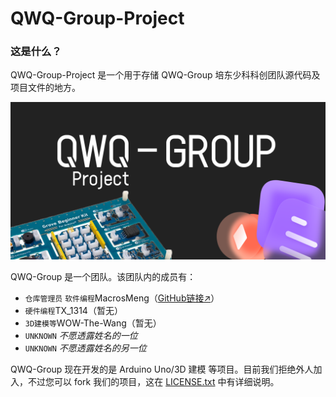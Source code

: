 # QWQ-Group-Project

### 这是什么？

QWQ-Group-Project 是一个用于存储 QWQ-Group 培东少科科创团队源代码及项目文件的地方。

![QWQ-Group 海报](https://github.com/MacroMeng/QWQ-Group-Project/blob/main/POSTER.png)

QWQ-Group 是一个团队。该团队内的成员有：

* `仓库管理员` `软件编程`MacrosMeng（[GitHub链接↗](https://github.com/MacroMeng "MacroMeng")）
* `硬件编程`TX_1314（暂无）
* `3D建模等`WOW-The-Wang（暂无）
* `UNKNOWN` *不愿透露姓名的一位*
* `UNKNOWN` *不愿透露姓名的另一位*

QWQ-Group 现在开发的是 Arduino Uno/3D 建模 等项目。目前我们拒绝外人加入，不过您可以 fork 我们的项目，这在 [LICENSE.txt](https://github.com/MacroMeng/QWQ-Group-Project/blob/main/LICENSE.txt "The License: MPL 2.0") 中有详细说明。
